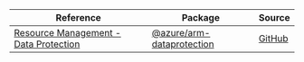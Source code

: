 | Reference | Package | Source |
|---|---|---|
|[Resource Management - Data Protection](arm-dataprotection-readme.md)|[@azure/arm-dataprotection](https://www.npmjs.com/package/@azure/arm-dataprotection)|[GitHub](https://github.com/Azure/azure-sdk-for-js/blob/main/sdk/dataprotection/arm-dataprotection)|
